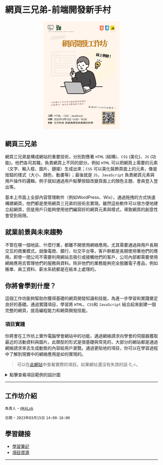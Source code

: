 <h1 align="start" >
  網頁三兄弟-前端開發新手村
</h1>

<p align="center">
  <img alt="Python Workshop Poster" src="./poster-website-workshop.png" width="50%" >
</p>

## 網頁三兄弟
網頁三兄弟是構成網站的重要技術，分別對應著 `HTML` (結構)、`CSS` (美化)、`JS` (功能)。他們各司其職，負責網頁上不同的部分。例如 `HTML` 可以把網頁上需要的元素（文字、輸入框、圖片、鏈接）生成出來；`CSS` 可以美化裝飾頁面上的元素，像是按鈕的樣式（大小、顏色、動畫等）；最後就是 `JS`，`JavaScript` 負責網頁元素與用戶操作的邏輯，例子就如通過用戶點擊按鈕改變頁面上的顏色主題、會員登入登出等。

基本上市面上全部內容管理軟件（例如WordPress、Wix），通過拖拽的方式快速構建網頁，他們都是使用網頁三兄弟的技術去實現。雖然這些軟件可以很方便地建立起網頁，但是用戶只能夠使用他們編寫好的網頁元素與樣式，導致網頁的創意性會受到局限。

## 就業前景與未來趨勢
不管在哪一個地區、什麼行業，都離不開使用網絡應用。尤其需要通過與用戶長期交互的商業模式，就像電商、銀行、社交平台等，客戶群都是長期使用著他們的應用。即使一間公司不需要利用網站去吸引或接觸他們的客戶，公司內部都需要使用網絡應用去管理他們的服務與資料。除非他們的業務能夠完全脫離電子產品，例如賬單、員工資料、薪水系統都是在紙本上處理的。

## 你將會學到什麼？
這個工作坊能夠幫助你獲得基礎的網頁開發知識和技能，為進一步學習和實踐奠定良好的基礎。通過實踐項目，學習將 `HTML`、`CSS`和 `JavaScript` 結合起來創建一個完整的網頁，提高編程能力和網頁開發技能。

### 項目實踐
你將會在工作坊上實作電腦學會網站中的功能，通過網絡請求向學會的伺服器獲取最近的活動資料與圖片。此類型的形式是很基礎與常見的，大部分的網站都是通過網絡請求來去生成動態的內容給用戶瀏覽。通過更貼地的項目，你可以在學習過程中了解到現實中的網絡應用是如何實現的。

> 可以在[此網站](https://cps-workshop-web-project.vercel.app/)中查看實際的項目。如果網址還沒有失效的話 0_<。

<details>
<summary>點擊查看項目範例的設計圖</summary>

![Event-Page](./%E9%A0%85%E7%9B%AE%E8%B3%87%E6%BA%90/Event-Page.png)

</details>

---

## 工作坊介紹
`負責人` - [`@K4Lok`](https://github.com/k4lok)

`日期` - `2023年03月15日` `14:00-16:00`

## 學習鏈接
* [學習筆記](./學習筆記)
* [項目資源](./項目資源)

---

<!-- > 學習有趣的地方就是你學完之後，並不知道什麼時候能派上用場。但是需要用到的時候，你可以把握這些機會嗎？如果我們能預料未來，或許就不會後悔吧。 -->
